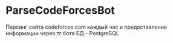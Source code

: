 # ParseCodeForcesBot
Парсинг сайта codeforces.com каждый час и предоставление информации через тг бота
БД - PostgreSQL
